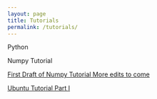 ```yaml
---
layout: page
title: Tutorials
permalink: /tutorials/
---
```


Python 

Numpy Tutorial

[First Draft of Numpy Tutorial More edits to come](https://earthkid123.github.io/tutorials/2018/07/26/numpy-tutorial.html)

[Ubuntu Tutorial Part I](https://earthkid123.github.io/tutorials/2018/11/05/Computer-Security.html)


 
